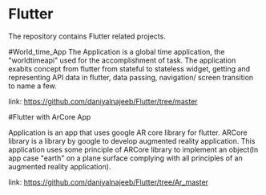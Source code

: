 # Flutter
The repository contains Flutter related projects.

#World_time_App
The Application is a global time application, the "worldtimeapi" used for the accomplishment of task. The application exabits concept from flutter from stateful to stateless widget, getting and representing API data in flutter, data passing, navigation/ screen transition to name a few.

link:
https://github.com/daniyalnajeeb/Flutter/tree/master

#Flutter with ArCore App

Application is an app that uses google AR core library for flutter. ARCore library is a library by google to develop augmented reality application. This application uses some principle of ARCore library to implement an object(In app case "earth" on a plane surface complying with all principles of an augmented reality application).

link:
https://github.com/daniyalnajeeb/Flutter/tree/Ar_master

